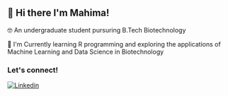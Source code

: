 ## :wave: Hi there I'm Mahima! 
:nerd_face: An undergraduate student pursuring B.Tech Biotechnology 

:seedling: I'm Currently learning R programming and exploring the applications of Machine Learning and Data Science in Biotechnology

### Let's connect!
<p>
  <a href=”https://www.linkedin.com/in/mahimachakraborty/">
    <img align=”left” src=”https://raw.githubusercontent.com/mahiiC/mahiiC/blob/main/images/linkedin-icon-3.svg" alt="Linkedin" width=”21px”/>
  </a>
</p>

 




<!---
mahiiC/mahiiC is a ✨ special ✨ repository because its `README.md` (this file) appears on your GitHub profile.
You can click the Preview link to take a look at your changes.
--->
